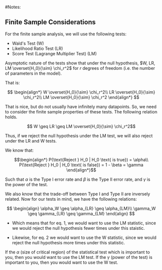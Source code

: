 #Notes:
## Finite Sample Considerations
For the finite sample analysis, we will use the following tests:
- Wald's Test (W)
- Likelihood Ratio Test (LR)
- Score Test (Lagrange Multiplier Test) (LM)

Asymptotic nature of the tests show that under the null hypothesis, $W, LR, LM \overset{H_0}{\sim} \chi_r^2$ for $r$ degrees of freedom (i.e. the number of parameters in the model).

That is: 

$$
\begin{align*}
    W \overset{H_0}{\sim} \chi_r^2\\
    LR \overset{H_0}{\sim} \chi_r^2\\
    LM \overset{H_0}{\sim} \chi_r^2
\end{align*}
$$

That is nice, but do not usually have infinitely many datapoints. So, we need to consider the finite sample properties of these tests. The following relation holds. 

$$ W \geq LR \geq LM  \overset{H_0}{\sim} \chi_r^2$$

Thus, if we reject the null hypothesis under the LM test, we will also reject under the LR and W tests. 

We know that: 

$$\begin{align*} 
    P(\text{Reject } H_0 | H_0 \text{ is true}) = \alpha\\
    P(\text{Reject } H_0 | H_0 \text{ is false}) = 1 - \beta = \gamma
\end{align*}$$

Such that $\alpha$ is the Type I error rate and $\beta$ is the Type II error rate, and $\gamma$ is the power of the test.

We also know that the trade-off between Type I and Type II are inversely related. Now for our tests in mind, we have the following relations:

$$
\begin{align}
    \alpha_W \geq \alpha_{LR} \geq \alpha_{LM}\\
    \gamma_W \geq \gamma_{LR} \geq \gamma_{LM}
\end{align}
$$

- Which means that for eq. 1, we would want to use the LM statistic, since we would reject the null hypothesis fewer times under this staistic.

- Likewise, for eq. 2 we would want to use the W statistic, since we would reject the null hypothesis more times under this statistic.

If the $\alpha$ (size of critical region) of the statistical test which is important to you, then you would want to use the LM test. If the $\gamma$ (power of the test) is important to you, then you would want to use the W test.
